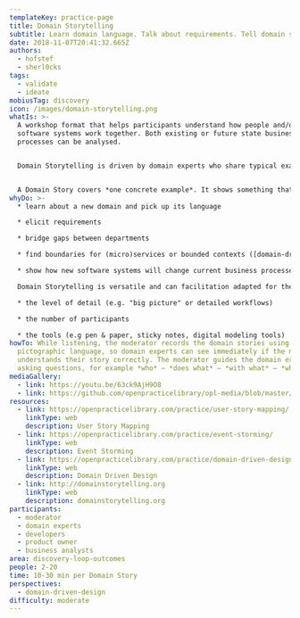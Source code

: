 ```yaml
---
templateKey: practice-page
title: Domain Storytelling
subtitle: Learn domain language. Talk about requirements. Tell domain stories.
date: 2018-11-07T20:41:32.665Z
authors:
  - hofstef
  - sherl0cks
tags:
  - validate
  - ideate
mobiusTag: discovery
icon: /images/domain-storytelling.png
whatIs: >-
  A workshop format that helps participants understand how people and/or
  software systems work together. Both existing or future state business
  processes can be analysed.


  Domain Storytelling is driven by domain experts who share typical examples of how they work. These examples are known as Domain Stories. While listening, the moderator records the domain stories using a pictographic language, so domain experts can see immediately if the moderator understands their story correctly. The moderator guides the domain experts by asking questions, for example *who* – *does what* – *with what* – *why*.


  A Domain Story covers *one concrete example*. It shows something that *actually* happens, rather than all things that could *possibly* happen. After several stories, the participants are able to talk about the people, activities, tools, work objects, and events in that domain.  Often, the conversation that was started with Domain Storytelling is later continued with [user stories](https://openpracticelibrary.com/practice/user-story-mapping/), example mapping, [event storming](https://openpracticelibrary.com/practice/event-storming/), etc.
whyDo: >-
  * learn about a new domain and pick up its language

  * elicit requirements

  * bridge gaps between departments

  * find boundaries for (micro)services or bounded contexts ([domain-driven design](https://openpracticelibrary.com/practice/domain-driven-design/))

  * show how new software systems will change current business processes

  Domain Storytelling is versatile and can facilitation adapted for the purpose, for example:

  * the level of detail (e.g. "big picture" or detailed workflows)

  * the number of participants

  * the tools (e.g pen & paper, sticky notes, digital modeling tools)
howTo: While listening, the moderator records the domain stories using a
  pictographic language, so domain experts can see immediately if the moderator
  understands their story correctly. The moderator guides the domain experts by
  asking questions, for example *who* – *does what* – *with what* – *why*.
mediaGallery:
  - link: https://youtu.be/63ck9AjH9O8
  - link: https://github.com/openpracticelibrary/opl-media/blob/master/images/domain%20storytelling.png?raw=true
resources:
  - link: https://openpracticelibrary.com/practice/user-story-mapping/
    linkType: web
    description: User Story Mapping
  - link: https://openpracticelibrary.com/practice/event-storming/
    linkType: web
    description: Event Storming
  - link: https://openpracticelibrary.com/practice/domain-driven-design/
    linkType: web
    description: Domain Driven Design
  - link: http://domainstorytelling.org
    linkType: web
    description: domainstorytelling.org
participants:
  - moderator
  - domain experts
  - developers
  - product owner
  - business analysts
area: discovery-loop-outcomes
people: 2-20
time: 10-30 min per Domain Story
perspectives:
  - domain-driven-design
difficulty: moderate
---
```

